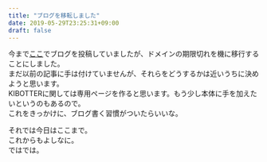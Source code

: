 ```yaml
---
title: "ブログを移転しました"
date: 2019-05-29T23:25:31+09:00
draft: false
---
```


今まで[ここ](http://kibou811.xyz/)でブログを投稿していましたが、ドメインの期限切れを機に移行することにしました。  
まだ以前の記事に手は付けていませんが、それらをどうするかは近いうちに決めようと思います。  
KIBOTTERに関しては専用ページを作ると思います。もう少し本体に手を加えたいというのもあるので。  
これをきっかけに、ブログ書く習慣がついたらいいな。

それでは今日はここまで。  
これからもよしなに。  
ではでは。
